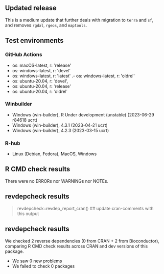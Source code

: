## Updated release

This is a medium update that further deals with migration to `terra` and `sf`, and removes `rgdal`, `rgeos`, and `maptools`. 

## Test environments

### GitHub Actions
- os: macOS-latest,   r: 'release'
- os: windows-latest, r: 'devel'
- os: windows-latest, r: 'latest'
.- os: windows-latest, r: 'oldrel'
- os: ubuntu-20.04,   r: 'devel', 
- os: ubuntu-20.04,   r: 'release'
- os: ubuntu-20.04,   r: 'oldrel'

### Winbuilder
* Windows                 (win-builder), R Under development (unstable) (2023-06-29 r84618 ucrt)
* Windows                 (win-builder), 4.3.1 (2023-04-21 ucrt)
* Windows                 (win-builder), 4.2.3 (2023-03-15 ucrt)


### R-hub
* Linux (Debian, Fedora), MacOS, Windows

## R CMD check results

There were no ERRORs nor WARNINGs nor NOTEs.

## revdepcheck results

> revdepcheck::revdep_report_cran() ## update cran-comments with this output
## revdepcheck results

We checked 2 reverse dependencies (0 from CRAN + 2 from Bioconductor), comparing R CMD check results across CRAN and dev versions of this package.

 * We saw 0 new problems
 * We failed to check 0 packages
